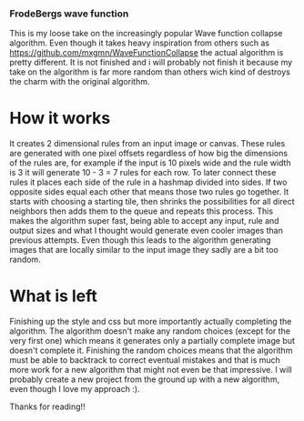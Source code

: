 ### FrodeBergs wave function


This is my loose take on the increasingly popular Wave function collapse algorithm. Even though it takes heavy inspiration from others such as https://github.com/mxgmn/WaveFunctionCollapse the actual algorithm is pretty different. It is not finished and i will probably not finish it because my take on the algorithm is far more random than others wich kind of destroys the charm with the original algorithm.


# How it works


It creates 2 dimensional rules from an input image or canvas. These rules are generated with one pixel offsets regardless of how big the dimensions of the rules are, for example if the input is 10 pixels wide and the rule width is 3 it will generate 10 - 3 = 7 rules for each row. To later connect these rules it places each side of the rule in a hashmap divided into sides. If two opposite sides equal each other that means those two rules go together. It starts with choosing a starting tile, then shrinks the possibilities for all direct neighbors then adds them to the queue and repeats this process. This makes the algorithm super fast, being able to accept any input, rule and output sizes and what I thought would generate even cooler images than previous attempts. Even though this leads to the algorithm generating images that are locally similar to the input image they sadly are a bit too random.


# What is left


Finishing up the style and css but more importantly actually completing the algorithm. The algorithm doesn't make any random choices (except for the very first one) which means it generates only a partially complete image but doesn't complete it. Finishing the random choices means that the algorithm must be able to backtrack to correct eventual mistakes and that is much more work for a new algorithm that might not even be that impressive. I will probably create a new project from the ground up with a new algorithm, even though I love my approach :).


Thanks for reading!!
